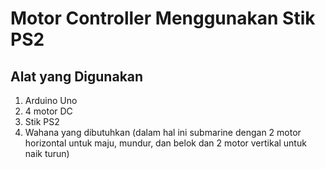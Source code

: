 # Motor Controller Menggunakan Stik PS2
## Alat yang Digunakan
1. Arduino Uno
2. 4 motor DC
3. Stik PS2
4. Wahana yang dibutuhkan (dalam hal ini submarine dengan 2 motor horizontal untuk maju, mundur, dan belok dan 2 motor vertikal untuk naik turun)

